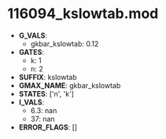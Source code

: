 # 116094_kslowtab.mod

- **G_VALS**:
  - gkbar_kslowtab: 0.12
- **GATES**:
  - k: 1
  - n: 2
- **SUFFIX**: kslowtab
- **GMAX_NAME**: gkbar_kslowtab
- **STATES**: ['n', 'k']
- **I_VALS**:
  - 6.3: nan
  - 37: nan
- **ERROR_FLAGS**: []
